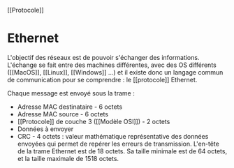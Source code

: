[[Protocole]]
# Ethernet
L'objectif des réseaux est de pouvoir s'échanger des informations. L'échange se fait entre des machines différentes, avec des OS différents ([[MacOS]], [[Linux]], [[Windows]] ...) et il existe donc un langage commun de communication pour se comprendre : le [[protocole]] Ethernet. 

Chaque message est envoyé sous la trame : 
- Adresse MAC destinataire - 6 octets
- Adresse MAC source - 6 octets
- [[Protocole]] de couche 3 ([[Modèle OSI]]) - 2 octets
- Données à envoyer
- CRC - 4 octets : valeur mathématique représentative des données envoyées qui permet de repérer les erreurs de transmission. 
L'en-tête de la trame Ethernet est de 18 octets. Sa taille minimale est de 64 octets, et la taille maximale de 1518 octets. 
